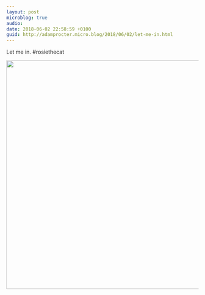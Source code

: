 ```yaml
---
layout: post
microblog: true
audio: 
date: 2018-06-02 22:58:59 +0100
guid: http://adamprocter.micro.blog/2018/06/02/let-me-in.html
---
```

Let me in. #rosiethecat

<img src="http://discursive.adamprocter.co.uk/uploads/2018/dcfe32dfa3.jpg" width="600" height="600" />
